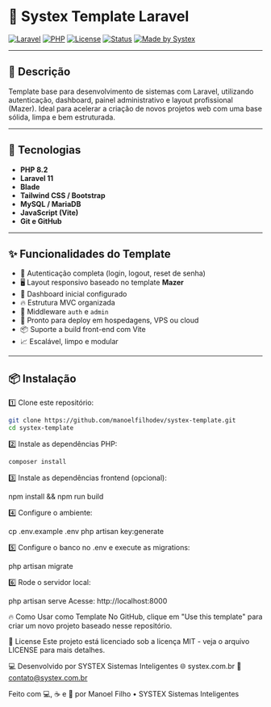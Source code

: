 # 🚀 Systex Template Laravel

[![Laravel](https://img.shields.io/badge/Laravel-11-red.svg)](https://laravel.com/)
[![PHP](https://img.shields.io/badge/PHP-8.2-blue.svg)](https://www.php.net/)
[![License](https://img.shields.io/badge/license-MIT-green.svg)](LICENSE)
[![Status](https://img.shields.io/badge/status-Production-brightgreen.svg)]()
[![Made by Systex](https://img.shields.io/badge/Made%20by-Systex%20Sistemas-blue.svg)](https://systex.com.br/)

---

## 📜 Descrição

Template base para desenvolvimento de sistemas com Laravel, utilizando autenticação, dashboard, painel administrativo e layout profissional (Mazer). Ideal para acelerar a criação de novos projetos web com uma base sólida, limpa e bem estruturada.

---

## 🚀 Tecnologias

- **PHP 8.2**
- **Laravel 11**
- **Blade**
- **Tailwind CSS / Bootstrap**
- **MySQL / MariaDB**
- **JavaScript (Vite)**
- **Git e GitHub**

---

## ✨ Funcionalidades do Template

- 🔐 Autenticação completa (login, logout, reset de senha)
- 🖥️ Layout responsivo baseado no template **Mazer**
- 🎯 Dashboard inicial configurado
- 🔥 Estrutura MVC organizada
- 🔐 Middleware `auth` e `admin`
- 🚀 Pronto para deploy em hospedagens, VPS ou cloud
- 📦 Suporte a build front-end com Vite
- 📈 Escalável, limpo e modular

---

## 📦 Instalação

1️⃣ Clone este repositório:

```bash
git clone https://github.com/manoelfilhodev/systex-template.git
cd systex-template
```

2️⃣ Instale as dependências PHP:
```bash
composer install
```

3️⃣ Instale as dependências frontend (opcional):

npm install && npm run build

4️⃣ Configure o ambiente:

cp .env.example .env
php artisan key:generate

5️⃣ Configure o banco no .env e execute as migrations:

php artisan migrate

6️⃣ Rode o servidor local:

php artisan serve
Acesse: http://localhost:8000

🔥 Como Usar como Template
No GitHub, clique em "Use this template" para criar um novo projeto baseado nesse repositório.

🧠 License
Este projeto está licenciado sob a licença MIT - veja o arquivo LICENSE para mais detalhes.

💻 Desenvolvido por
SYSTEX Sistemas Inteligentes
🌐 systex.com.br
📧 contato@systex.com.br

Feito com 💻, ☕ e 🚀 por Manoel Filho • SYSTEX Sistemas Inteligentes
